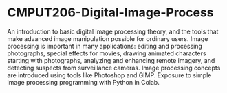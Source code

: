 # CMPUT206-Digital-Image-Process
An introduction to basic digital image processing theory, and the tools that make advanced image manipulation possible for ordinary users. Image processing is important in many applications: editing and processing photographs, special effects for movies, drawing animated characters starting with photographs, analyzing and enhancing remote imagery, and detecting suspects from surveillance cameras. Image processing concepts are introduced using tools like Photoshop and GIMP. Exposure to simple image processing programming with Python in Colab. 
